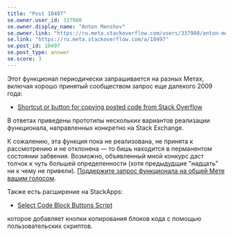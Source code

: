 ```yaml
---
title: "Post 10497"
se.owner.user_id: 337980
se.owner.display_name: "Anton Menshov"
se.owner.link: "https://ru.meta.stackoverflow.com/users/337980/anton-menshov"
se.link: "https://ru.meta.stackoverflow.com/a/10497"
se.post_id: 10497
se.post_type: answer
se.score: 3
---
```

<p>Этот функционал периодически запрашивается на разных Метах, включая хорошо принятый сообществом запрос еще далекого 2009 года:</p>

<ul>
<li><a href="https://meta.stackexchange.com/q/32625/383809">Shortcut or button for copying posted code from Stack Overflow</a></li>
</ul>

<p>В ответах приведены прототипы нескольких вариантов реализации функционала, направленных конкретно на Stack Exchange.</p>

<p>К сожалению, эта функция пока не реализована, не принята к рассмотрению и не отклонена — то бишь находится в перманентом состоянии забвения. Возможно, объявленный мной конкурс даст толчок к чуть большей определенности (хотя предыдудщие "надцать" ни к чему не привели). <a href="https://meta.stackexchange.com/q/32625/383809">Поддержите запрос функционала на общей Мете вашим голосом</a>.</p>

<p>Также есть расширение на StackApps:</p>

<ul>
<li><a href="https://stackapps.com/q/2553/61023">Select Code Block Buttons Script</a></li>
</ul>

<p>которое добавляет кнопки копирования блоков кода с помощью пользовательских скриптов.</p>
